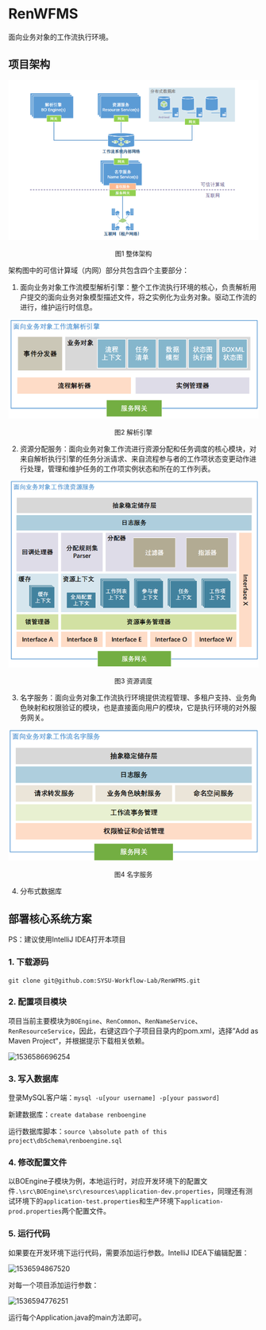 # RenWFMS

面向业务对象的工作流执行环境。



## 项目架构

![整体架构](assets/1536581570818.png)

<center><font size=2>图1 整体架构</font></center>

架构图中的可信计算域（内网）部分共包含四个主要部分：

1. 面向业务对象工作流模型解析引擎：整个工作流执行环境的核心，负责解析用户提交的面向业务对象模型描述文件，将之实例化为业务对象。驱动工作流的进行，维护运行时信息。

![解析引擎](assets/1536582907864.png)

<center><font size=2>图2 解析引擎</font></center>

2. 资源分配服务：面向业务对象工作流进行资源分配和任务调度的核心模块，对来自解析执行引擎的任务分派请求、来自流程参与者的工作项状态变更动作进行处理，管理和维护任务的工作项实例状态和所在的工作列表。

![资源调度](assets/1536584648503.png)

<center><font size=2>图3 资源调度</font></center>

3. 名字服务：面向业务对象工作流执行环境提供流程管理、多租户支持、业务角色映射和权限验证的模块，也是直接面向用户的模块，它是执行环境的对外服务网关。

![名字服务](assets/1536584770312.png)

<center><font size=2>图4 名字服务</font></center>

4. 分布式数据库

## 部署核心系统方案

PS：建议使用IntelliJ IDEA打开本项目

### 1. 下载源码

```git clone git@github.com:SYSU-Workflow-Lab/RenWFMS.git```

### 2. 配置项目模块

项目当前主要模块为```BOEngine```、```RenCommon```、```RenNameService```、```RenResourceService```，因此，右键这四个子项目目录内的pom.xml，选择”Add as Maven Project“，并根据提示下载相关依赖。

![1536586696254](assets/1536586696254.png)

### 3. 写入数据库

登录MySQL客户端：```mysql -u[your username] -p[your password]```

新建数据库：```create database renboengine```

运行数据库脚本：```source \absolute path of this project\dbSchema\renboengine.sql```

### 4. 修改配置文件

以BOEngine子模块为例，本地运行时，对应开发环境下的配置文件```.\src\BOEngine\src\resources\application-dev.properties```，同理还有测试环境下的```application-test.properties```和生产环境下```application-prod.properties```两个配置文件。

### 5. 运行代码

如果要在开发环境下运行代码，需要添加运行参数。IntelliJ IDEA下编辑配置：

![1536594867520](assets/1536594867520.png)

对每一个项目添加运行参数：

![1536594776251](assets/1536594776251.png)

运行每个Application.java的main方法即可。